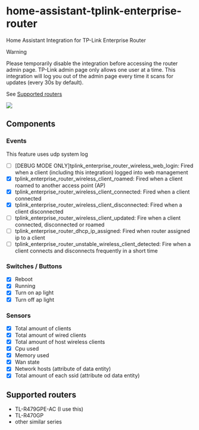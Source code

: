 # home-assistant-tplink-enterprise-router

Home Assistant Integration for TP-Link Enterprise Router

> [!WARNING]
> Please temporarily disable the integration before accessing the router admin page. TP-Link admin page only allows one user at a time. This integration will log you out of the admin page every time it scans for updates (every 30s by default).

See [Supported routers](#supports)

<img src="https://raw.githubusercontent.com/copydog/home-assistant-tplink-enterprise-router/refs/heads/main/docs/media/screenshot.png">

## Components
### Events
This feature uses udp system log 

- [ ] [DEBUG MODE ONLY]tplink_enterprise_router_wireless_web_login: Fired when a client (including this integration) logged into web management
- [x] tplink_enterprise_router_wireless_client_roamed: Fired when a client roamed to another access point (AP)
- [x] tplink_enterprise_router_wireless_client_connected: Fired when a client connected
- [x] tplink_enterprise_router_wireless_client_disconnected: Fired when a client disconnected
- [ ] tplink_enterprise_router_wireless_client_updated: Fire when a client connected, disconnected or roamed
- [ ] tplink_enterprise_router_dhcp_ip_assigned: Fired when router assigned ip to a client
- [ ] tplink_enterprise_router_unstable_wireless_client_detected: Fire when a client connects and disconnects frequently in a short time

### Switches / Buttons
- [x] Reboot
- [x] Running
- [x] Turn on ap light
- [x] Turn off ap light

### Sensors
- [x] Total amount of clients
- [x] Total amount of wired clients
- [x] Total amount of host wireless clients
- [x] Cpu used
- [x] Memory used
- [x] Wan state
- [x] Network hosts (attribute of data entity)
- [x] Total amount of each ssid (attribute od data entity)

## <a id="supports">Supported routers</a>
- TL-R479GPE-AC (I use this)
- TL-R470GP
- other similar series